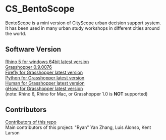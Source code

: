 # CS_BentoScope
BentoScope is a mini version of CityScope urban decision support system. It has been used in many urban study workshops in different cities around the world. 

## Software Version
[Rhino 5 for windows 64bit latest version](https://www.rhino3d.com/download/rhino/5/latest)  
[Grasshopper 0.9.0076](https://www.rhino3d.com/download/grasshopper/1.0/wip/rc)  
[Firefly for Grasshopper latest version](http://www.food4rhino.com/app/firefly)  
[Python for Grasshopper latest version](http://www.food4rhino.com/app/ghpython)  
[Human for Grasshopper latest version](http://www.food4rhino.com/app/human)  
[gHowl for Grasshopper latest version](http://www.food4rhino.com/app/ghowl)  
(note: Rhino 6, Rhino for Mac, or Grasshopper 1.0 is **NOT** supported)


## Contributors
[Contributors of this repo](https://github.com/CityScope/CS_BentoScope/graphs/contributors)  
Main contributors of this project: "Ryan" Yan Zhang, Luis Alonso, Kent Larson

